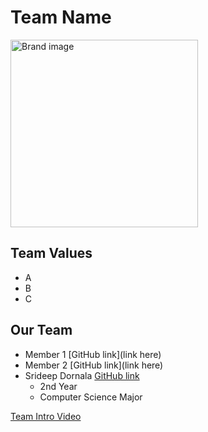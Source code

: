 # Team Name
<img src="Brand.jpg" alt="Brand image" width="300" height="300">

## Team Values
- A
- B
- C

## Our Team
- Member 1 [GitHub link](link here)
- Member 2 [GitHub link](link here)
- Srideep Dornala [GitHub link](https://srideep9.github.io/CSE-110-Lab-1/)
  - 2nd Year
  - Computer Science Major


[Team Intro Video](videos/placeholder.txt)
